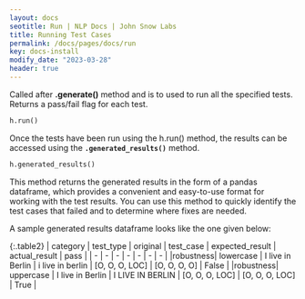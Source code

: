 ```yaml
---
layout: docs
seotitle: Run | NLP Docs | John Snow Labs
title: Running Test Cases
permalink: /docs/pages/docs/run
key: docs-install
modify_date: "2023-03-28"
header: true
---
```


<div class="main-docs" markdown="1"><div class="h3-box" markdown="1">

Called after **.generate()** method and is to used to run all the specified tests. Returns a pass/fail flag for each test.

```python 
h.run()
```

Once the tests have been run using the h.run() method, the results can be accessed using the **`.generated_results()`** method. 
```python 
h.generated_results()
```
This method returns the generated results in the form of a pandas dataframe, which provides a convenient and easy-to-use format for working with the test results. You can use this method to quickly identify the test cases that failed and to determine where fixes are needed.

 A sample generated results dataframe looks like the one given below:

{:.table2}
| category  | test_type |  original | test_case | expected_result |  actual_result | pass |
| - | - | - | - | - | - | - |
|robustness| lowercase | I live in Berlin | i live in berlin | [O, O, O, LOC] | [O, O, O, O] | False |
|robustness| uppercase | I live in Berlin | I LIVE IN BERLIN | [O, O, O, LOC] | [O, O, O, LOC] | True |

</div></div>